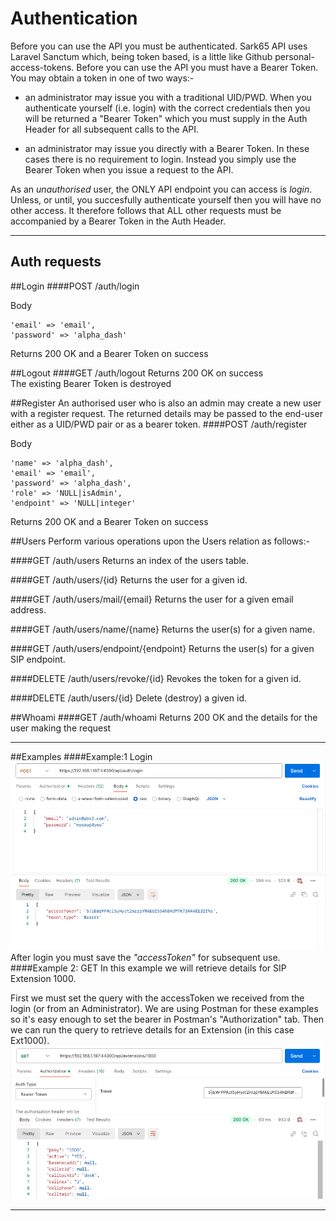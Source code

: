# Authentication

Before you can use the API you must be authenticated.  Sark65 API uses Laravel Sanctum which, being token based, is a little like Github personal-access-tokens.   Before you can use the API you must have a Bearer Token. You may obtain a token in one of two ways:-

* an administrator may issue you with a traditional UID/PWD.  When you authenticate yourself (i.e. login) with the correct credentials then you will be returned a "Bearer Token" which you must supply in the Auth Header for all subsequent calls to the API. 

* an administrator may issue you directly with a Bearer Token.  In these cases there is no requirement to login.   Instead you simply use the Bearer Token when you issue a request to the API.

As an <i>unauthorised</i> user, the ONLY API endpoint you can access is <i>login</i>.   Unless, or until, you succesfully authenticate yourself then you will have no other access.  It therefore follows that ALL other requests must be accompanied by a Bearer Token in the Auth Header.

---

## Auth requests

##Login
####POST /auth/login

Body
```
'email' => 'email',
'password' => 'alpha_dash'
```	
Returns 200 OK and a Bearer Token on success

##Logout
####GET /auth/logout
Returns 200 OK on success<br/>
The existing Bearer Token is destroyed

##Register
An authorised user who is also an admin may create a new user with a register request.  The returned details may be passed to the end-user either as a UID/PWD pair or as a bearer token.
####POST /auth/register

Body
```
'name' => 'alpha_dash',
'email' => 'email',
'password' => 'alpha_dash',
'role' => 'NULL|isAdmin',
'endpoint' => 'NULL|integer'

```	
Returns 200 OK and a Bearer Token on success<br/>


##Users
Perform various operations upon the Users relation as follows:-

####GET /auth/users
Returns an index of the users table.

####GET /auth/users/{id}
Returns the user for a given id.

####GET /auth/users/mail/{email}
Returns the user for a given email address.

####GET /auth/users/name/{name}
Returns the user(s) for a given name.

####GET /auth/users/endpoint/{endpoint}
Returns the user(s) for a given SIP endpoint.

####DELETE /auth/users/revoke/{id}
Revokes the token for a given id.

####DELETE /auth/users/{id}
Delete (destroy) a given id.


##Whoami
####GET /auth/whoami
Returns 200 OK and the details for the user making the request 

---

##Examples
####Example:1 Login
![Login](assets/images/ExampleLogin.png)
After login you must save the <i>"accessToken"</i> for subsequent use.
####Example 2: GET
In this example we will retrieve details for SIP Extension 1000.<br/>

First we must set the query with the accessToken we received from the login (or from an Administrator). We are using Postman for these examples so it's easy enough to set the bearer in Postman's "Authorization" tab.  Then we can run the query to retrieve details for an Extension (in this case Ext1000).
![ExampleGetExten](assets/images/ExampleGetExten.png)

---
<br/><br/>